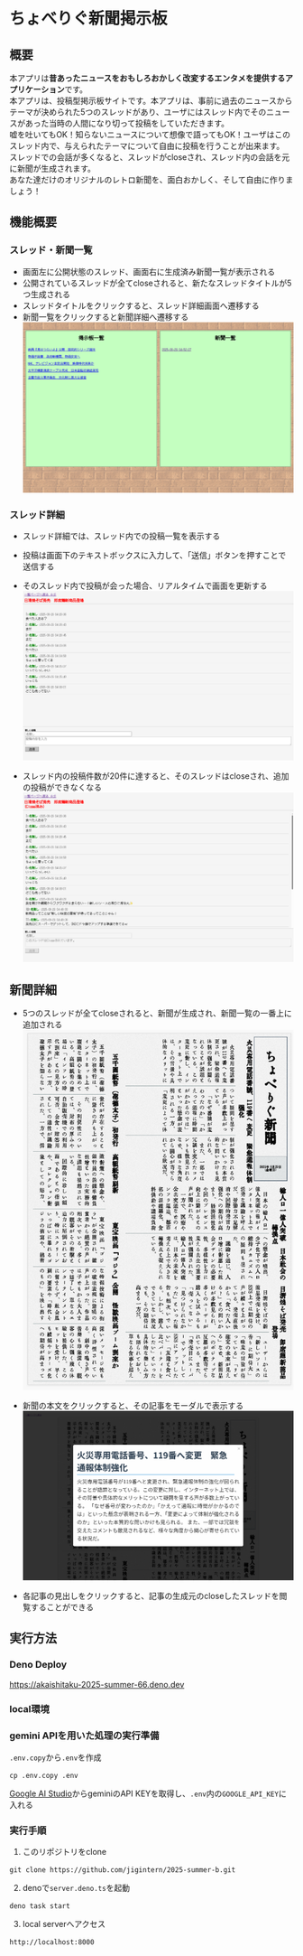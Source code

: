 # ちょべりぐ新聞掲示板

## 概要
本アプリは**昔あったニュースをおもしろおかしく改変するエンタメを提供するアプリケーション**です。\
本アプリは、投稿型掲示板サイトです。本アプリは、事前に過去のニュースからテーマが決められた5つのスレッドがあり、ユーザにはスレッド内でそのニュースがあった当時の人間になり切って投稿をしていただきます。\
嘘を吐いてもOK！知らないニュースについて想像で語ってもOK！ユーザはこのスレッド内で、与えられたテーマについて自由に投稿を行うことが出来ます。
スレッドでの会話が多くなると、スレッドがcloseされ、スレッド内の会話を元に新聞が生成されます。\
あなた達だけのオリジナルのレトロ新聞を、面白おかしく、そして自由に作りましょう！

## 機能概要

### スレッド・新聞一覧
- 画面左に公開状態のスレッド、画面右に生成済み新聞一覧が表示される
- 公開されているスレッドが全てcloseされると、新たなスレッドタイトルが5つ生成される
- スレッドタイトルをクリックすると、スレッド詳細画面へ遷移する
- 新聞一覧をクリックすると新聞詳細へ遷移する
![スレッド・新聞一覧](images/thread_newspaper_list.png)

### スレッド詳細
- スレッド詳細では、スレッド内での投稿一覧を表示する
- 投稿は画面下のテキストボックスに入力して、「送信」ボタンを押すことで送信する
- そのスレッド内で投稿が会った場合、リアルタイムで画面を更新する
![スレッド詳細画面](images/thread.png)

- スレッド内の投稿件数が20件に達すると、そのスレッドはcloseされ、追加の投稿ができなくなる
![close済スレッド詳細画面](images/close_thread.png)

## 新聞詳細
- 5つのスレッドが全てcloseされると、新聞が生成され、新聞一覧の一番上に追加される
![新聞詳細画面](images/newspaper.png)

- 新聞の本文をクリックすると、その記事をモーダルで表示する
![新聞モーダル](images/newspaper_modal.png)

- 各記事の見出しをクリックすると、記事の生成元のcloseしたスレッドを閲覧することができる

## 実行方法
### Deno Deploy
https://akaishitaku-2025-summer-66.deno.dev

### local環境

### gemini APIを用いた処理の実行準備
`.env.copy`から`.env`を作成
```shell
cp .env.copy .env
```
[Google AI Studio](https://aistudio.google.com/apikey?hl=ja)からgeminiのAPI KEYを取得し、`.env`内の`GOOGLE_API_KEY`に入れる

### 実行手順
1. このリポジトリをclone
```shell
git clone https://github.com/jigintern/2025-summer-b.git
```

2. denoで`server.deno.ts`を起動
```shell
deno task start
```

3. local serverへアクセス
```
http://localhost:8000
```
